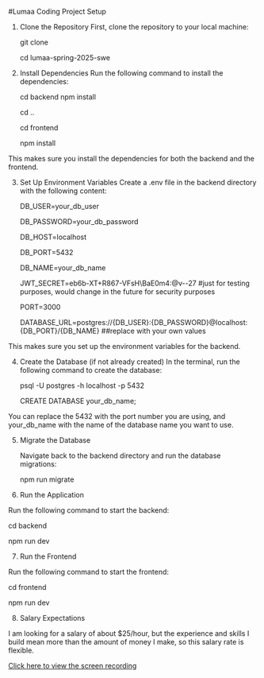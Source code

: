 #Lumaa Coding Project Setup

1. Clone the Repository
   First, clone the repository to your local machine:

   git clone <repository-url>

   cd lumaa-spring-2025-swe

2. Install Dependencies
   Run the following command to install the dependencies:

   cd backend
   npm install

   cd ..

   cd frontend

   npm install

This makes sure you install the dependencies for both the backend and the frontend.

3. Set Up Environment Variables
   Create a .env file in the backend directory with the following content:

   DB_USER=your_db_user

   DB_PASSWORD=your_db_password

   DB_HOST=localhost

   DB_PORT=5432

   DB_NAME=your_db_name

   JWT_SECRET=eb6b-XT+R867\-VFsH\BaE0m4:@v--27 #just for testing purposes, would change in the future for security purposes

   PORT=3000

   DATABASE_URL=postgres://{DB_USER}:{DB_PASSWORD}@localhost:{DB_PORT}/{DB_NAME} ##replace with your own values

This makes sure you set up the environment variables for the backend.

4. Create the Database (if not already created)
   In the terminal, run the following command to create the database:

   psql -U postgres -h localhost -p 5432

   CREATE DATABASE your_db_name;

You can replace the 5432 with the port number you are using, and your_db_name with the name of the database name you want to use.

5. Migrate the Database

   Navigate back to the backend directory and run the database migrations:

   npm run migrate

6. Run the Application

Run the following command to start the backend:

cd backend

npm run dev

7. Run the Frontend

Run the following command to start the frontend:

cd frontend

npm run dev

8. Salary Expectations

I am looking for a salary of about $25/hour, but the experience and skills I build mean more than the amount of money I make, so this salary rate is flexible.

[Click here to view the screen recording](assets/recording.mp4)
